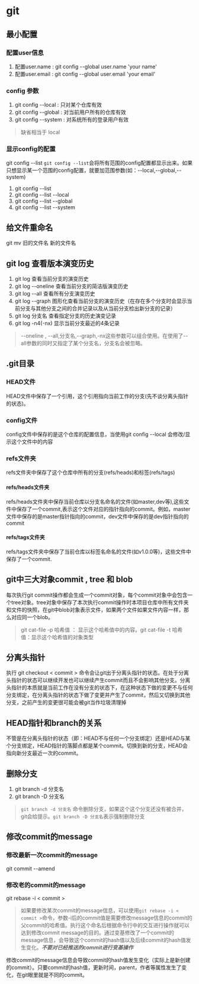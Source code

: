 # git

## 最小配置
### 配置user信息
1. 配置user.name : git config --global user.name 'your name'
2. 配置user.email : git config --global user.email 'your email'
### config 参数
1. git config --local : 只对某个仓库有效
2. git config --global : 对当前用户所有的仓库有效
3. git config --system : 对系统所有的登录用户有效
> 缺省相当于 local

### 显示config的配置
 git config --list
`git config --list`会将所有范围的config配置都显示出来。如果只想显示某一个范围的config配置，就要加范围参数(如：--local,--global,--system)
1. git config --list 
2. git config --list --local
3. git config --list --global
4. git config --list --system

## 给文件重命名
git mv 旧的文件名 新的文件名

## git log 查看版本演变历史
1. git log 查看当前分支的演变历史
2. git log --oneline 查看当前分支的简洁版演变历史
3. git log --all 查看所有分支演变历史
4. git log --graph 图形化查看当前分支的演变历史（在存在多个分支时会显示当前分支与其他分支之间的合并记录以及从当前分支检出新分支的记录）
5. git log 分支名 查看指定分支的历史演变记录
6. git log -n4(-nx) 显示当前分支最近的4条记录
> --oneline , --all,分支名,--graph,-nx这些参数可以组合使用。在使用了--all参数的同时又指定了某个分支名，分支名会被忽略。

## .git目录
### HEAD文件
HEAD文件中保存了一个引用，这个引用指向当前工作的分支(先不谈分离头指针的状态)。
### config文件
config文件中保存的是这个仓库的配置信息，当使用git config --local 会修改/显示这个文件中的内容
### refs文件夹
refs文件夹中保存了这个仓库中所有的分支(refs/heads)和标签(refs/tags)
#### refs/heads文件夹
refs/heads文件夹中保存当前仓库以分支名命名的文件(如master,dev等),这些文件中保存了一个commit,表示这个文件对应的指针指向的commit。例如，master文件中保存的是master指针指向的commit，dev文件中保存的是dev指针指向的commit
#### refs/tags文件夹
refs/tags文件夹中保存了当前仓库以标签名命名的文件(如v1.0.0等)，这些文件中保存了一个commit.

## git中三大对象commit , tree 和 blob
每次执行git commit操作都会生成一个commit对象，每个commit对象中会包含一个tree对象。tree对象中保存了本次执行commit操作时本项目仓库中所有文件夹和文件的快照，在git中blob对象表示文件，如果两个文件如果文件内容一样，那么对应同一个blob。
> git cat-file -p 哈希值 ： 显示这个哈希值中的内容。git cat-file -t 哈希值：显示这个哈希值的对象类型

## 分离头指针
执行 git checkout < commit > 命令会让git出于分离头指针的状态。在处于分离头指针的状态可以继续开发也可以继续产生commit而且不会影响其他分支。分离头指针的本质就是当前工作在没有分支的状态下，在这种状态下做的变更不与任何分支绑定，在分离头指针的状态下做了变更并产生了commit，然后又切换到其他分支，之前产生的变更很可能会被git当作垃圾清理掉

## HEAD指针和branch的关系
不管是在分离头指针的状态（即：HEAD不与任何一个分支绑定）还是HEAD与某个分支绑定，HEAD指针的落脚点都是某个commit。切换到新的分支，HEAD会指向新分支最近一次的commit。

## 删除分支
1. git branch -d 分支名
2. git branch -D 分支名
> `git branch -d 分支名` 命令删除分支，如果这个这个分支还没有被合并，git会给提示。`git branch -D 分支名`表示强制删除分支

## 修改commit的message
### 修改最新一次commit的message
git commit --amend
### 修改老的commit的message
git rebase -i < commit >
> 如果要修改某次commit的message信息，可以使用`git rebase -i < commit >`命令，参数-i后的commit值是需要修改message信息的commit的父commit的哈希值。执行这个命名后根据命令行中的交互进行操作就可以达到修改commit message的目的。通过变基修改了一个commit的message信息，会导致这个commit的hash值以及后续commit的hash值发生变化。***不要对已经推送的commit进行变基操作***

修改commit的message信息会导致commit的hash值发生变化（实际上是新创建的commit）。只要commit的hash值，更新时间，parent，作者等属性发生了变化，在git眼里就是不同的commit。
